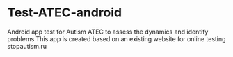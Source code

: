 # Test-ATEC-android
Android app test for Autism ATEC to assess the dynamics and identify problems
This app is created based on an existing website for online testing stopautism.ru
